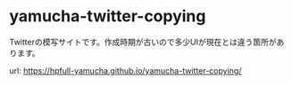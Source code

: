 # yamucha-twitter-copying

Twitterの模写サイトです。作成時期が古いので多少UIが現在とは違う箇所があります。  

url: https://hpfull-yamucha.github.io/yamucha-twitter-copying/
